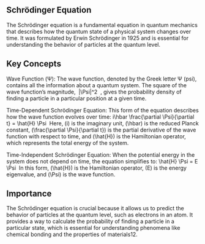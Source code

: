 
## Schrödinger Equation 

The Schrödinger equation is a fundamental equation in quantum mechanics that describes how the quantum state of a physical system changes over time. It was formulated by Erwin Schrödinger in 1925 and is essential for understanding the behavior of particles at the quantum level.

## Key Concepts

Wave Function (Ψ): The wave function, denoted by the Greek letter Ψ (psi), contains all the information about a quantum system. The square of the wave function’s magnitude,  |\Psi|^2  , gives the probability density of finding a particle in a particular position at a given time.


Time-Dependent Schrödinger Equation: This form of the equation describes how the wave function evolves over time: i\hbar \frac{\partial \Psi}{\partial t} = \hat{H} \Psi  Here, (i) is the imaginary unit, (\hbar) is the reduced Planck constant, (\frac{\partial \Psi}{\partial t}) is the partial derivative of the wave function with respect to time, and (\hat{H}) is the Hamiltonian operator, which represents the total energy of the system.


Time-Independent Schrödinger Equation: When the potential energy in the system does not depend on time, the equation simplifies to: \hat{H} \Psi = E \Psi  In this form, (\hat{H}) is the Hamiltonian operator, (E) is the energy eigenvalue, and (\Psi) is the wave function.


## Importance
The Schrödinger equation is crucial because it allows us to predict the behavior of particles at the quantum level, such as electrons in an atom. It provides a way to calculate the probability of finding a particle in a particular state, which is essential for understanding phenomena like chemical bonding and the properties of materials12.
